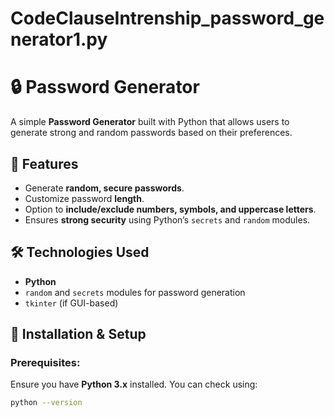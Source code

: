 # CodeClauseIntrenship_password_generator1.py
# 🔒 Password Generator

A simple **Password Generator** built with Python that allows users to generate strong and random passwords based on their preferences.

## 📌 Features
- Generate **random, secure passwords**.
- Customize password **length**.
- Option to **include/exclude numbers, symbols, and uppercase letters**.
- Ensures **strong security** using Python’s `secrets` and `random` modules.

## 🛠️ Technologies Used
- **Python**
- `random` and `secrets` modules for password generation
- `tkinter` (if GUI-based)

## 🚀 Installation & Setup
### Prerequisites:
Ensure you have **Python 3.x** installed. You can check using:
```sh
python --version
